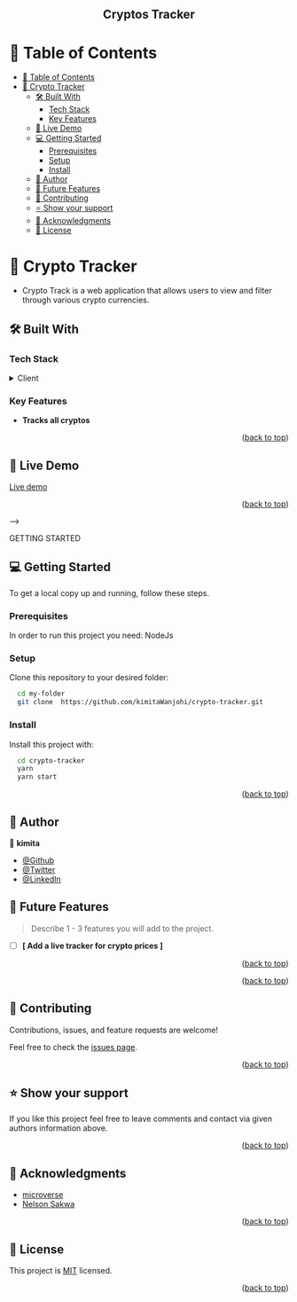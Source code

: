 <div align="center">

  <h2><b>Cryptos Tracker</b></h2>

</div>

<!-- TABLE OF CONTENTS -->

# 📗 Table of Contents

- [📗 Table of Contents](#-table-of-contents)
- [📖 Crypto Tracker](#-crypto-tracker)
  - [🛠 Built With ](#-built-with-)
    - [Tech Stack ](#tech-stack-)
    - [Key Features ](#key-features-)
  - [🚀 Live Demo](#-live-demo)
  - [💻 Getting Started ](#-getting-started-)
    - [Prerequisites](#prerequisites)
    - [Setup](#setup)
    - [Install](#install)
  - [👥 Author ](#-author-)
  - [🔭 Future Features ](#-future-features-)
  - [🤝 Contributing ](#-contributing-)
  - [⭐️ Show your support ](#️-show-your-support-)
  - [🙏 Acknowledgments ](#-acknowledgments-)
  - [📝 License ](#-license-)

<!-- PROJECT DESCRIPTION -->

# 📖 Crypto Tracker<a name="about-project"></a>

- Crypto Track is a web application that allows users to view and filter through various crypto currencies.
## 🛠 Built With <a name="built-with"></a>

### Tech Stack <a name="tech-stack"></a>

<details>
  <summary>Client</summary>
  <ul>
    <li>Reactjs</li>
    <li>Redux</li>
    <li>Tailwindcss </li>
  </ul>
</details>

<!-- Features -->

### Key Features <a name="key-features"></a>

- **Tracks all cryptos**


<p align="right">(<a href="#readme-top">back to top</a>)</p>

<!-- LIVE DEMO -->
 
## 🚀 Live Demo

<a href="https://crypt-otrackerapp.netlify.app">Live demo <a/>

<p align="right">(<a href="#readme-top">back to top</a>)</p> -->

GETTING STARTED

## 💻 Getting Started <a name="getting-started"></a>

To get a local copy up and running, follow these steps.

### Prerequisites

In order to run this project you need: NodeJs

### Setup

Clone this repository to your desired folder:

```sh
  cd my-folder
  git clone  https://github.com/kimitaWanjohi/crypto-tracker.git
```

### Install

Install this project with:

```sh
  cd crypto-tracker
  yarn
  yarn start
```

<p align="right">(<a href="#readme-top">back to top</a>)</p>

<!-- AUTHORS -->

## 👥 Author <a name="authors"></a>

👤 **kimita**

- [@Github](https://github.com/kimitawanjohi)
- [@Twitter](https://twitter.com/kimitaw)
- [@LinkedIn](https://linkedin.com/in/kimitawanjohi)

## 🔭 Future Features <a name="future-features"></a>

> Describe 1 - 3 features you will add to the project.

- [ ] **[ Add a live tracker for crypto prices ]**


<p align="right">(<a href="#readme-top">back to top</a>)</p>

<p align="right">(<a href="#readme-top">back to top</a>)</p>

## 🤝 Contributing <a name="contributing"></a>

Contributions, issues, and feature requests are welcome!

Feel free to check the [issues page](https://github.com/kimitaWanjohi/crypto-tracker/issues).

<p align="right">(<a href="#readme-top">back to top</a>)</p>

## ⭐️ Show your support <a name="support"></a>

If you like this project feel free to leave comments and contact via given authors information above.

<p align="right">(<a href="#readme-top">back to top</a>)</p>

## 🙏 Acknowledgments <a name="acknowledgements"></a>

- [microverse](https://www.microverse.org/)
- [Nelson Sakwa](https://www.behance.net/sakwadesignstudio)

<p align="right">(<a href="#readme-top">back to top</a>)</p>

## 📝 License <a name="license"></a>

This project is [MIT](./LICENSE) licensed.

<p align="right">(<a href="#readme-top">back to top</a>)</p>